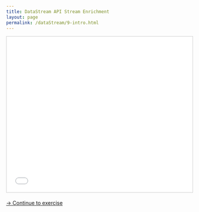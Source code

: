 ```yaml
---
title: DataStream API Stream Enrichment
layout: page
permalink: /dataStream/9-intro.html
---
```


<iframe src="//www.slideshare.net/slideshow/embed_code/key/riLW8dT1tXtkHq" width="680" height="421" frameborder="0" marginwidth="0" marginheight="0" scrolling="no" style="border:1px solid #CCC; border-width:1px; margin-bottom:5px; max-width: 100%;" allowfullscreen> </iframe>

[-> Continue to exercise]({{site.baseurl}}/exercises/eventTimeJoin.html)
